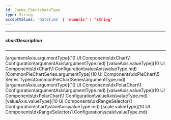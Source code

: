 ```yaml
---
id: Enums.ChartsDataType
type: String
acceptValues: 'datetime' | 'numeric' | 'string'
---
```

---
##### shortDescription
<!-- Description goes here -->

---
<!-- Description goes here -->
[argumentAxis.argumentType](10 UI Components\dxChart\1 Configuration\argumentAxis\argumentType.md)
[valueAxis.valueType](10 UI Components\dxChart\1 Configuration\valueAxis\valueType.md)
[CommonPieChartSeries.argumentType](10 UI Components\dxPieChart\5 Series Types\CommonPieChartSeries\argumentType.md)
[argumentAxis.argumentType](10 UI Components\dxPolarChart\1 Configuration\argumentAxis\argumentType.md)
[valueAxis.valueType](10 UI Components\dxPolarChart\1 Configuration\valueAxis\valueType.md)
[valueAxis.valueType](10 UI Components\dxRangeSelector\1 Configuration\chart\valueAxis\valueType.md)
[scale.valueType](10 UI Components\dxRangeSelector\1 Configuration\scale\valueType.md)